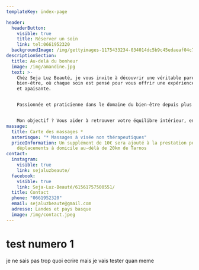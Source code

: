 ```yaml
---
templateKey: index-page

header:
  headerButton:
    visible: true
    title: Réserver un soin
    link: tel:0661952320
  backgroundImage: /img/gettyimages-1175433234-034014dc5b9c45edaeaf04c7b80ceafc.webp
descriptionSection:
  title: Au-delà du bonheur
  image: /img/amandine.jpg
  text: >-
    Chéz Seja Luz Beauté, je vous invite à découvrir une véritable parenthése de
    bien-être, où chaque soin est pensé pour vous offrir une expérience unique
    et apaisante. 


    Passionnée et praticienne dans le domaine du bien-être depuis plus de 10 ans, je mets tout en oeuvre pour que chaque séance soit un moment de sérénité, de relaxation, et de reconnexion à soi. Mon approche est holistique: que ce soit à travers un massage bien-être. sportif, un drainagymphatique ou un massage visage, chaque soin est personnalisé selon vos besoins spécifiques. 


    Mon objectif ? Vous aider à retrouver votre équilibre intérieur, en prenant soin aussi bien de votre corps que de votre esprit autour de valeurs qui me tiennent à coeur : Passion, Authenticité, Bien-être, Écoute et Sérénité.
massage:
  title: Carte des massages *
  asterisque: "* Massages à visée non thérapeutiques"
  priceInformation: Un supplément de 10€ sera ajouté à la prestation pour les
    déplacements à domicile au-délà de 20km de Tarnos
contact:
  instagram:
    visible: true
    link: sejaluzbeaute/
  facebook:
    visible: true
    link: Seja-Luz-Beauté/61561757500551/
  title: Contact
  phone: "0661952320"
  email: sejaluzbeaute@gmail.com
  adresse: Landes et pays basque
  image: /img/contact.jpeg
---
```


# test numero 1

je ne sais pas trop quoi ecrire mais je vais tester quan meme
